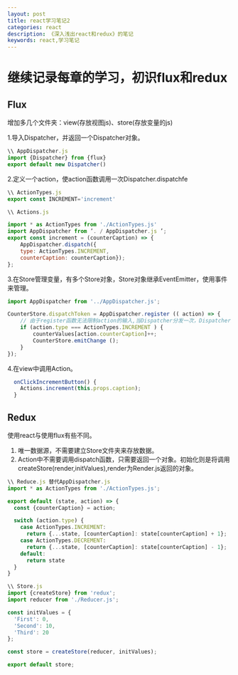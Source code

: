 ```yaml
---
layout: post
title: react学习笔记2
categories: react
description: 《深入浅出react和redux》的笔记
keywords: react,学习笔记
---
```

# 继续记录每章的学习，初识flux和redux

## Flux

增加多几个文件夹：view(存放视图js)、store(存放变量的js)

1.导入Dispatcher，并返回一个Dispatcher对象。

```js
\\ AppDispatcher.js
import {Dispatcher} from {flux}
export default new Dispatcher()
```

2.定义一个action，使action函数调用一次Dispatcher.dispatchfe

```js
\\ ActionTypes.js
export const INCREMENT='increment'

\\ Actions.js

import * as ActionTypes from './ActionTypes.js'
import AppDispatcher from ’. / AppDispatcher.js ’;
export const increment = (counterCaption) => {
    AppDispatcher.dispatch({
    type: ActionTypes.INCREMENT,
    counterCaption: counterCaption});
};
```

3.在Store管理变量，有多个Store对象，Store对象继承EventEmitter，使用事件来管理。

```js
import AppDispatcher from '../AppDispatcher.js';

CounterStore.dispatchToken = AppDispatcher.register (( action) => {
    // 由于register函数无法限制action的输入,当Dispatcher分发一次，Dispatcher会执行register所绑定的回调函数，所以需要使用if/else或者switch/case来选择使用哪一个action
    if (action.type === ActionTypes.INCREMENT ) {
        counterValues[action.counterCaption]++;
        CounterStore.emitChange ();
    }
});
```

4.在view中调用Action。

```js
  onClickIncrementButton() {
    Actions.increment(this.props.caption);
  }
```

## Redux

使用react与使用flux有些不同。

1. 唯一数据源，不需要建立Store文件夹来存放数据。
2. Action中不需要调用dispatch函数，只需要返回一个对象。初始化则是将调用createStore(render,initValues),render为Render.js返回的对象。

```js
\\ Reduce.js 替代AppDispatcher.js
import * as ActionTypes from './ActionTypes.js';

export default (state, action) => {
  const {counterCaption} = action;

  switch (action.type) {
    case ActionTypes.INCREMENT:
      return {...state, [counterCaption]: state[counterCaption] + 1};
    case ActionTypes.DECREMENT:
      return {...state, [counterCaption]: state[counterCaption] - 1};
    default:
      return state
  }
}

\\ Store.js
import {createStore} from 'redux';
import reducer from './Reducer.js';

const initValues = {
  'First': 0,
  'Second': 10,
  'Third': 20
};

const store = createStore(reducer, initValues);

export default store;
```

